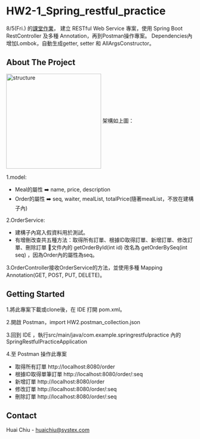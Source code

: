 # HW2-1_Spring_restful_practice
8/5(Fri.) 的[課堂作業](https://hackmd.io/@BillYang3416/H1XI72Ea9#%E8%AA%B2%E5%A0%82%E4%BD%9C%E6%A5%AD)，
建立 RESTful Web Service 專案，使用 Spring Boot RestController 及多種 Annotation，再到Postman操作專案。
Dependencies內增加Lombok，自動生成getter, setter 和 AllArgsConstructor。
<!-- ABOUT THE PROJECT -->
## About The Project

<img align="center" width="254" alt="structure" src="https://user-images.githubusercontent.com/80444687/183482981-4f535d8e-d07b-42cb-a039-6c73dbd5b0c2.png"> 
架構如上圖：

1.model:

* Meal的屬性 :arrow_right: name, price, description
* Order的屬性 :arrow_right: seq, waiter, mealList, totalPrice(隨著mealList，不放在建構子內)

2.OrderService:

* 建構子內寫入假資料用於測試。
* 有增刪改查共五種方法：取得所有訂單、根據ID取得訂單、新增訂單、修改訂單、刪除訂單
:round_pushpin:文件內的 getOrderById(int id) 改名為 getOrderBySeq(int seq) ，因為Order內的屬性為seq。

3.OrderController接收OrderService的方法，並使用多種 Mapping Annotation(GET, POST, PUT, DELETE)。


<!-- GETTING STARTED -->
## Getting Started

1.將此專案下載或clone後，在 IDE 打開 pom.xml。

2.開啟 Postman，import HW2.postman_collection.json

3.回到 IDE ，執行src/main/java/com.example.springrestfulpractice 內的 SpringRestfulPracticeApplication

4.至 Postman 操作此專案

* 取得所有訂單 http://localhost:8080/order
* 根據ID取得單筆訂單 http://localhost:8080/order/:seq
* 新增訂單 http://localhost:8080/order
* 修改訂單 http://localhost:8080/order/:seq
* 刪除訂單 http://localhost:8080/order/:seq

<!-- CONTACT -->
## Contact

Huai Chiu - huaichiu@systex.com
